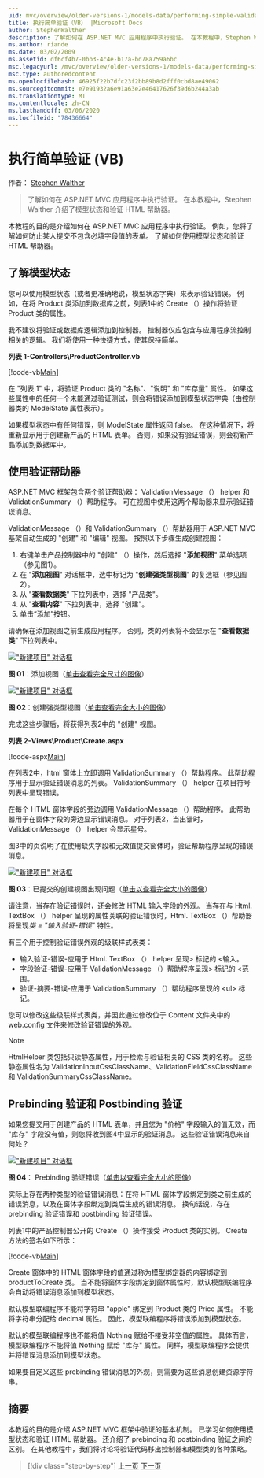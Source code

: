 ```yaml
---
uid: mvc/overview/older-versions-1/models-data/performing-simple-validation-vb
title: 执行简单验证（VB） |Microsoft Docs
author: StephenWalther
description: 了解如何在 ASP.NET MVC 应用程序中执行验证。 在本教程中，Stephen Walther 介绍了模型状态和验证 HTML 帮助器 。
ms.author: riande
ms.date: 03/02/2009
ms.assetid: df6cf4b7-0bb3-4c4e-b17a-bd78a759a6bc
msc.legacyurl: /mvc/overview/older-versions-1/models-data/performing-simple-validation-vb
msc.type: authoredcontent
ms.openlocfilehash: 46925f22b7dfc23f2bb89b8d2fff0cbd8ae49062
ms.sourcegitcommit: e7e91932a6e91a63e2e46417626f39d6b244a3ab
ms.translationtype: MT
ms.contentlocale: zh-CN
ms.lasthandoff: 03/06/2020
ms.locfileid: "78436664"
---
```

# <a name="performing-simple-validation-vb"></a>执行简单验证 (VB)

作者： [Stephen Walther](https://github.com/StephenWalther)

> 了解如何在 ASP.NET MVC 应用程序中执行验证。 在本教程中，Stephen Walther 介绍了模型状态和验证 HTML 帮助器。

本教程的目的是介绍如何在 ASP.NET MVC 应用程序中执行验证。 例如，您将了解如何防止某人提交不包含必填字段值的表单。 了解如何使用模型状态和验证 HTML 帮助器。

## <a name="understanding-model-state"></a>了解模型状态

您可以使用模型状态（或者更准确地说，模型状态字典）来表示验证错误。 例如，在将 Product 类添加到数据库之前，列表1中的 Create （）操作将验证 Product 类的属性。

我不建议将验证或数据库逻辑添加到控制器。 控制器仅应包含与应用程序流控制相关的逻辑。 我们将使用一种快捷方式，使其保持简单。

**列表 1-Controllers\ProductController.vb**

[!code-vb[Main](performing-simple-validation-vb/samples/sample1.vb)]

在 "列表 1" 中，将验证 Product 类的 "名称"、"说明" 和 "库存量" 属性。 如果这些属性中的任何一个未能通过验证测试，则会将错误添加到模型状态字典（由控制器类的 ModelState 属性表示）。

如果模型状态中有任何错误，则 ModelState 属性返回 false。 在这种情况下，将重新显示用于创建新产品的 HTML 表单。 否则，如果没有验证错误，则会将新产品添加到数据库中。

## <a name="using-the-validation-helpers"></a>使用验证帮助器

ASP.NET MVC 框架包含两个验证帮助器： ValidationMessage （） helper 和 ValidationSummary （）帮助程序。 可在视图中使用这两个帮助器来显示验证错误消息。

ValidationMessage （）和 ValidationSummary （）帮助器用于 ASP.NET MVC 基架自动生成的 "创建" 和 "编辑" 视图。 按照以下步骤生成创建视图：

1. 右键单击产品控制器中的 "创建" （）操作，然后选择 "**添加视图**" 菜单选项（参见图1）。
2. 在 "**添加视图**" 对话框中，选中标记为 "**创建强类型视图**" 的复选框（参见图2）。
3. 从 "**查看数据类**" 下拉列表中，选择 "产品类"。
4. 从 "**查看内容**" 下拉列表中，选择 "创建"。
5. 单击“添加”按钮。

请确保在添加视图之前生成应用程序。 否则，类的列表将不会显示在 "**查看数据类**" 下拉列表中。

[!["新建项目" 对话框](performing-simple-validation-vb/_static/image1.jpg)](performing-simple-validation-vb/_static/image1.png)

**图 01**：添加视图（[单击查看完全尺寸的图像](performing-simple-validation-vb/_static/image2.png)）

[!["新建项目" 对话框](performing-simple-validation-vb/_static/image2.jpg)](performing-simple-validation-vb/_static/image3.png)

**图 02**：创建强类型视图（[单击查看完全大小的图像](performing-simple-validation-vb/_static/image4.png)）

完成这些步骤后，将获得列表2中的 "创建" 视图。

**列表 2-Views\Product\Create.aspx**

[!code-aspx[Main](performing-simple-validation-vb/samples/sample2.aspx)]

在列表2中，html 窗体上立即调用 ValidationSummary （）帮助程序。 此帮助程序用于显示验证错误消息的列表。 ValidationSummary （） helper 在项目符号列表中呈现错误。

在每个 HTML 窗体字段的旁边调用 ValidationMessage （）帮助程序。 此帮助器用于在窗体字段的旁边显示错误消息。 对于列表2，当出错时，ValidationMessage （） helper 会显示星号。

图3中的页说明了在使用缺失字段和无效值提交窗体时，验证帮助程序呈现的错误消息。

[!["新建项目" 对话框](performing-simple-validation-vb/_static/image3.jpg)](performing-simple-validation-vb/_static/image5.png)

**图 03**：已提交的创建视图出现问题（[单击以查看完全大小的图像](performing-simple-validation-vb/_static/image6.png)）

请注意，当存在验证错误时，还会修改 HTML 输入字段的外观。 当存在与 Html. TextBox （） helper 呈现的属性关联的验证错误时，Html. TextBox （）帮助器将呈现*类 = "输入验证-错误"* 特性。

有三个用于控制验证错误外观的级联样式表类：

- 输入验证-错误-应用于 Html. TextBox （） helper 呈现&gt; 标记的 &lt;输入。
- 字段验证-错误-应用于 ValidationMessage （）帮助程序呈现&gt; 标记的 &lt;范围。
- 验证-摘要-错误-应用于 ValidationSummary （）帮助程序呈现的 &lt;ul&gt; 标记。

您可以修改这些级联样式表类，并因此通过修改位于 Content 文件夹中的 web.config 文件来修改验证错误的外观。

> [!NOTE] 
> 
> HtmlHelper 类包括只读静态属性，用于检索与验证相关的 CSS 类的名称。 这些静态属性名为 ValidationInputCssClassName、ValidationFieldCssClassName 和 ValidationSummaryCssClassName。

## <a name="prebinding-validation-and-postbinding-validation"></a>Prebinding 验证和 Postbinding 验证

如果您提交用于创建产品的 HTML 表单，并且您为 "价格" 字段输入的值无效，而 "库存" 字段没有值，则您将收到图4中显示的验证消息。 这些验证错误消息来自何处？

[!["新建项目" 对话框](performing-simple-validation-vb/_static/image4.jpg)](performing-simple-validation-vb/_static/image7.png)

**图 04**： Prebinding 验证错误（[单击以查看完全大小的图像](performing-simple-validation-vb/_static/image8.png)）

实际上存在两种类型的验证错误消息：在将 HTML 窗体字段绑定到类之前生成的错误消息，以及在窗体字段绑定到类后生成的错误消息。 换句话说，存在 prebinding 验证错误和 postbinding 验证错误。

列表1中的产品控制器公开的 Create （）操作接受 Product 类的实例。 Create 方法的签名如下所示：

[!code-vb[Main](performing-simple-validation-vb/samples/sample3.vb)]

Create 窗体中的 HTML 窗体字段的值通过称为模型绑定器的内容绑定到 productToCreate 类。 当不能将窗体字段绑定到窗体属性时，默认模型联编程序会自动将错误消息添加到模型状态。

默认模型联编程序不能将字符串 "apple" 绑定到 Product 类的 Price 属性。 不能将字符串分配给 decimal 属性。 因此，模型联编程序将错误添加到模型状态。

默认的模型联编程序也不能将值 Nothing 赋给不接受非空值的属性。 具体而言，模型联编程序不能将值 Nothing 赋给 "库存" 属性。 同样，模型联编程序会提供并将错误消息添加到模型状态。

如果要自定义这些 prebinding 错误消息的外观，则需要为这些消息创建资源字符串。

## <a name="summary"></a>摘要

本教程的目的是介绍 ASP.NET MVC 框架中验证的基本机制。 已学习如何使用模型状态和验证 HTML 帮助器。 还介绍了 prebinding 和 postbinding 验证之间的区别。 在其他教程中，我们将讨论将验证代码移出控制器和模型类的各种策略。

> [!div class="step-by-step"]
> [上一页](displaying-a-table-of-database-data-vb.md)
> [下一页](validating-with-the-idataerrorinfo-interface-vb.md)

